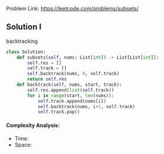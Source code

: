 Problem Link: https://leetcode.com/problems/subsets/



## Solution I
backtracking

```python
class Solution:
    def subsets(self, nums: List[int]) -> List[List[int]]:
        self.res = []
        self.track = []
        self.backtrack(nums, 0, self.track)
        return self.res
    def backtrack(self, nums, start, track):
        self.res.append(list(self.track))
        for i in range(start, len(nums)):
            self.track.append(nums[i])
            self.backtrack(nums, i+1, self.track)
            self.track.pop()
```

#### Complexity Analysis:
- Time: 
- Space: 